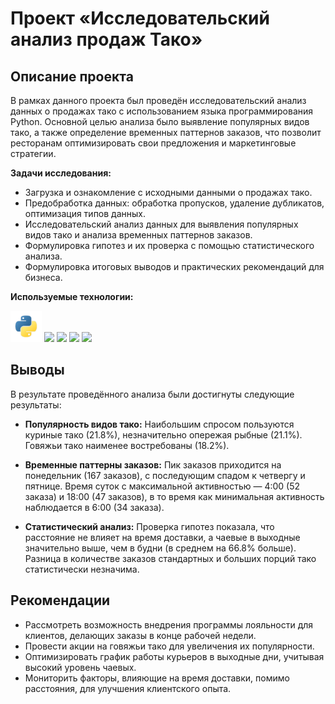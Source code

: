 # Проект «Исследовательский анализ продаж Тако»

## Описание проекта

В рамках данного проекта был проведён исследовательский анализ данных о продажах тако с использованием языка программирования Python. Основной целью анализа было выявление популярных видов тако, а также определение временных паттернов заказов, что позволит ресторанам оптимизировать свои предложения и маркетинговые стратегии.

**Задачи исследования:**

- Загрузка и ознакомление с исходными данными о продажах тако.
- Предобработка данных: обработка пропусков, удаление дубликатов, оптимизация типов данных.
- Исследовательский анализ данных для выявления популярных видов тако и анализа временных паттернов заказов.
- Формулировка гипотез и их проверка с помощью статистического анализа.
- Формулировка итоговых выводов и практических рекомендаций для бизнеса.

**Используемые технологии:**

<img src="https://raw.githubusercontent.com/github/explore/main/topics/python/python.png" width="50"> <img src="https://it.lbl.gov/wp-content/uploads/sites/18/2022/10/pandas.png" width="70"> <img src="https://i0.wp.com/blogs.embarcadero.com/wp-content/uploads/2020/09/matplotlib.png?w=4541&ssl=1" width="80"> <img src="https://user-images.githubusercontent.com/67586773/106614255-1a400a80-6591-11eb-8e7a-cf272b26d8e5.png" width="50"> <img src="https://c.mql5.com/2/122/scipy__3.png" width="80">

## Выводы

В результате проведённого анализа были достигнуты следующие результаты:

- **Популярность видов тако:** Наибольшим спросом пользуются куриные тако (21.8%), незначительно опережая рыбные (21.1%). Говяжьи тако наименее востребованы (18.2%).

- **Временные паттерны заказов:** Пик заказов приходится на понедельник (167 заказов), с последующим спадом к четвергу и пятнице. Время суток с максимальной активностью — 4:00 (52 заказа) и 18:00 (47 заказов), в то время как минимальная активность наблюдается в 6:00 (34 заказа).

- **Статистический анализ:** Проверка гипотез показала, что расстояние не влияет на время доставки, а чаевые в выходные значительно выше, чем в будни (в среднем на 66.8% больше). Разница в количестве заказов стандартных и больших порций тако статистически незначима.

## Рекомендации

- Рассмотреть возможность внедрения программы лояльности для клиентов, делающих заказы в конце рабочей недели.
- Провести акции на говяжьи тако для увеличения их популярности.
- Оптимизировать график работы курьеров в выходные дни, учитывая высокий уровень чаевых.
- Мониторить факторы, влияющие на время доставки, помимо расстояния, для улучшения клиентского опыта.

